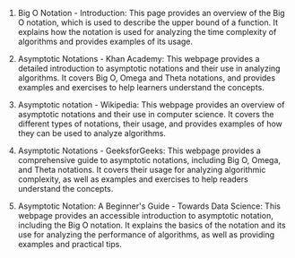 

1. Big O Notation - Introduction: This page provides an overview of the Big O notation, which is used to describe the upper bound of a function. It explains how the notation is used for analyzing the time complexity of algorithms and provides examples of its usage.

2. Asymptotic Notations - Khan Academy: This webpage provides a detailed introduction to asymptotic notations and their use in analyzing algorithms. It covers Big O, Omega and Theta notations, and provides examples and exercises to help learners understand the concepts.

3. Asymptotic notation - Wikipedia: This webpage provides an overview of asymptotic notations and their use in computer science. It covers the different types of notations, their usage, and provides examples of how they can be used to analyze algorithms.

4. Asymptotic Notations - GeeksforGeeks: This webpage provides a comprehensive guide to asymptotic notations, including Big O, Omega, and Theta notations. It covers their usage for analyzing algorithmic complexity, as well as examples and exercises to help readers understand the concepts.

5. Asymptotic Notation: A Beginner's Guide - Towards Data Science: This webpage provides an accessible introduction to asymptotic notation, including the Big O notation. It explains the basics of the notation and its use for analyzing the performance of algorithms, as well as providing examples and practical tips.